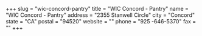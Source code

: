 +++
slug = "wic-concord-pantry"
title = "WIC Concord - Pantry"
name = "WIC Concord - Pantry"
address = "2355 Stanwell Circle"
city = "Concord"
state = "CA"
postal = "94520"
website = ""
phone = "925 -646-5370"
fax = ""
+++
